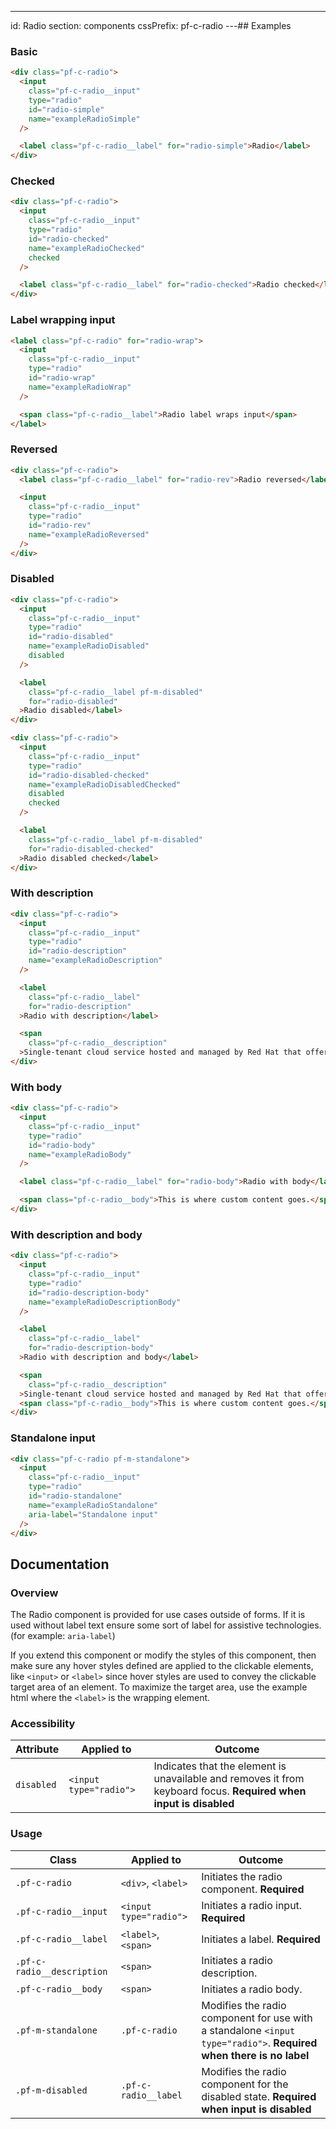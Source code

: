---
id: Radio
section: components
cssPrefix: pf-c-radio
---## Examples

### Basic

```html
<div class="pf-c-radio">
  <input
    class="pf-c-radio__input"
    type="radio"
    id="radio-simple"
    name="exampleRadioSimple"
  />

  <label class="pf-c-radio__label" for="radio-simple">Radio</label>
</div>

```

### Checked

```html
<div class="pf-c-radio">
  <input
    class="pf-c-radio__input"
    type="radio"
    id="radio-checked"
    name="exampleRadioChecked"
    checked
  />

  <label class="pf-c-radio__label" for="radio-checked">Radio checked</label>
</div>

```

### Label wrapping input

```html
<label class="pf-c-radio" for="radio-wrap">
  <input
    class="pf-c-radio__input"
    type="radio"
    id="radio-wrap"
    name="exampleRadioWrap"
  />

  <span class="pf-c-radio__label">Radio label wraps input</span>
</label>

```

### Reversed

```html
<div class="pf-c-radio">
  <label class="pf-c-radio__label" for="radio-rev">Radio reversed</label>

  <input
    class="pf-c-radio__input"
    type="radio"
    id="radio-rev"
    name="exampleRadioReversed"
  />
</div>

```

### Disabled

```html
<div class="pf-c-radio">
  <input
    class="pf-c-radio__input"
    type="radio"
    id="radio-disabled"
    name="exampleRadioDisabled"
    disabled
  />

  <label
    class="pf-c-radio__label pf-m-disabled"
    for="radio-disabled"
  >Radio disabled</label>
</div>

<div class="pf-c-radio">
  <input
    class="pf-c-radio__input"
    type="radio"
    id="radio-disabled-checked"
    name="exampleRadioDisabledChecked"
    disabled
    checked
  />

  <label
    class="pf-c-radio__label pf-m-disabled"
    for="radio-disabled-checked"
  >Radio disabled checked</label>
</div>

```

### With description

```html
<div class="pf-c-radio">
  <input
    class="pf-c-radio__input"
    type="radio"
    id="radio-description"
    name="exampleRadioDescription"
  />

  <label
    class="pf-c-radio__label"
    for="radio-description"
  >Radio with description</label>

  <span
    class="pf-c-radio__description"
  >Single-tenant cloud service hosted and managed by Red Hat that offers high-availability enterprise-grade clusters in a virtual private cloud on AWS od GCP.</span>
</div>

```

### With body

```html
<div class="pf-c-radio">
  <input
    class="pf-c-radio__input"
    type="radio"
    id="radio-body"
    name="exampleRadioBody"
  />

  <label class="pf-c-radio__label" for="radio-body">Radio with body</label>

  <span class="pf-c-radio__body">This is where custom content goes.</span>
</div>

```

### With description and body

```html
<div class="pf-c-radio">
  <input
    class="pf-c-radio__input"
    type="radio"
    id="radio-description-body"
    name="exampleRadioDescriptionBody"
  />

  <label
    class="pf-c-radio__label"
    for="radio-description-body"
  >Radio with description and body</label>

  <span
    class="pf-c-radio__description"
  >Single-tenant cloud service hosted and managed by Red Hat that offers high-availability enterprise-grade clusters in a virtual private cloud on AWS od GCP.</span>
  <span class="pf-c-radio__body">This is where custom content goes.</span>
</div>

```

### Standalone input

```html
<div class="pf-c-radio pf-m-standalone">
  <input
    class="pf-c-radio__input"
    type="radio"
    id="radio-standalone"
    name="exampleRadioStandalone"
    aria-label="Standalone input"
  />
</div>

```

## Documentation

### Overview

The Radio component is provided for use cases outside of forms. If it is used without label text ensure some sort of label for assistive technologies. (for example: `aria-label`)

If you extend this component or modify the styles of this component, then make sure any hover styles defined are applied to the clickable elements, like `<input>` or `<label>` since hover styles are used to convey the clickable target area of an element. To maximize the target area, use the example html where the `<label>` is the wrapping element.

### Accessibility

| Attribute | Applied to | Outcome |
| -- | -- | -- |
| `disabled` | `<input type="radio">` | Indicates that the element is unavailable and removes it from keyboard focus. **Required when input is disabled** |

### Usage

| Class | Applied to | Outcome |
| -- | -- | -- |
| `.pf-c-radio` | `<div>`, `<label>` |  Initiates the radio component. **Required**  |
| `.pf-c-radio__input` | `<input type="radio">` |  Initiates a radio input. **Required**  |
| `.pf-c-radio__label` | `<label>`, `<span>` |  Initiates a label. **Required**  |
| `.pf-c-radio__description` | `<span>` | Initiates a radio description. |
| `.pf-c-radio__body` | `<span>` | Initiates a radio body. |
| `.pf-m-standalone` | `.pf-c-radio` |  Modifies the radio component for use with a standalone `<input type="radio">`. **Required when there is no label** |
| `.pf-m-disabled` | `.pf-c-radio__label` |  Modifies the radio component for the disabled state. **Required when input is disabled** |
